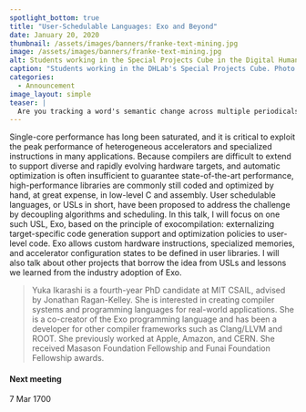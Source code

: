 ```yaml
---
spotlight_bottom: true
title: "User-Schedulable Languages: Exo and Beyond"
date: January 20, 2020
thumbnail: /assets/images/banners/franke-text-mining.jpg
image: /assets/images/banners/franke-text-mining.jpg
alt: Students working in the Special Projects Cube in the Digital Humanities Lab
caption: "Students working in the DHLab's Special Projects Cube. Photo credit: Mara Lavitt."
categories:
  - Announcement
image_layout: simple
teaser: |
  Are you tracking a word's semantic change across multiple periodicals over many decades? Or maybe you're looking to perform sentiment analysis or measure changes in word frequency. Yale University Library has made it easier to identify potential datasets for your project.
---
```


Single-core performance has long been saturated, and it is critical to exploit the peak performance of heterogeneous accelerators and specialized instructions in many applications. Because compilers are difficult to extend to support diverse and rapidly evolving hardware targets, and automatic optimization is often insufficient to guarantee state-of-the-art performance, high-performance libraries are commonly still coded and optimized by hand, at great expense, in low-level C and assembly. User schedulable languages, or USLs in short, have been proposed to address the challenge by decoupling algorithms and scheduling. In this talk, I will focus on one such USL, Exo, based on the principle of exocompilation: externalizing target-specific code generation support and optimization policies to user-level code. Exo allows custom hardware instructions, specialized memories, and accelerator configuration states to be defined in user libraries. I will also talk about other projects that borrow the idea from USLs and lessons we learned from the industry adoption of Exo.

> Yuka Ikarashi is a fourth-year PhD candidate at MIT CSAIL, advised by Jonathan Ragan-Kelley. She is interested in creating compiler systems and programming languages for real-world applications. She is a co-creator of the Exo programming language and has been a developer for other compiler frameworks such as Clang/LLVM and ROOT. She previously worked at Apple, Amazon, and CERN. She received Masason Foundation Fellowship and Funai Foundation Fellowship awards.

#### Next meeting 
7 Mar 1700
